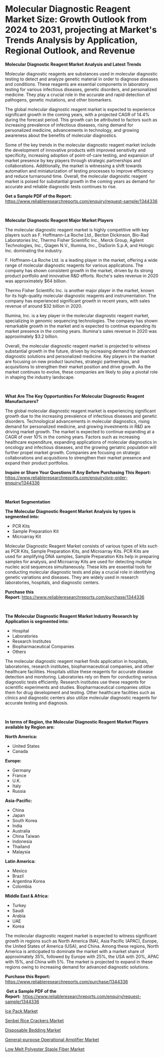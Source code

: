 <p><h1>Molecular Diagnostic Reagent Market Size: Growth Outlook from 2024 to 2031, projecting at Market's Trends Analysis by Application, Regional Outlook, and Revenue</h1></p><p><strong>Molecular Diagnostic Reagent Market Analysis and Latest Trends</strong></p>
<p><p>Molecular diagnostic reagents are substances used in molecular diagnostic testing to detect and analyze genetic material in order to diagnose diseases and conditions. These reagents are essential components in laboratory testing for various infectious diseases, genetic disorders, and personalized medicine. They play a crucial role in the accurate and rapid detection of pathogens, genetic mutations, and other biomarkers.</p><p>The global molecular diagnostic reagent market is expected to experience significant growth in the coming years, with a projected CAGR of 14.4% during the forecast period. This growth can be attributed to factors such as increasing prevalence of infectious diseases, rising demand for personalized medicine, advancements in technology, and growing awareness about the benefits of molecular diagnostics.</p><p>Some of the key trends in the molecular diagnostic reagent market include the development of innovative products with improved sensitivity and specificity, increasing adoption of point-of-care testing, and expansion of market presence by key players through strategic partnerships and collaborations. Additionally, the market is witnessing a shift towards automation and miniaturization of testing processes to improve efficiency and reduce turnaround time. Overall, the molecular diagnostic reagent market is poised for substantial growth in the coming years as demand for accurate and reliable diagnostic tests continues to rise.</p></p>
<p><strong>Get a Sample PDF of the Report:&nbsp;</strong> <a href="https://www.reliableresearchreports.com/enquiry/request-sample/1344336">https://www.reliableresearchreports.com/enquiry/request-sample/1344336</a></p>
<p>&nbsp;</p>
<p><strong>Molecular Diagnostic Reagent Major Market Players</strong></p>
<p><p>The molecular diagnostic reagent market is highly competitive with key players such as F. Hoffmann-La Roche Ltd., Becton Dickinson, Bio-Rad Laboratories Inc, Thermo Fisher Scientific Inc., Merck Group, Agilent Technologies, Inc., Qiagen N.V., Illumina, Inc., DiaSorin S.p.A, and Hologic Inc. dominating the industry.</p><p>F. Hoffmann-La Roche Ltd. is a leading player in the market, offering a wide range of molecular diagnostic reagents for various applications. The company has shown consistent growth in the market, driven by its strong product portfolio and innovative R&D efforts. Roche's sales revenue in 2020 was approximately $64 billion.</p><p>Thermo Fisher Scientific Inc. is another major player in the market, known for its high-quality molecular diagnostic reagents and instrumentation. The company has experienced significant growth in recent years, with sales revenue of around $32 billion in 2020.</p><p>Illumina, Inc. is a key player in the molecular diagnostic reagent market, specializing in genomic sequencing technologies. The company has shown remarkable growth in the market and is expected to continue expanding its market presence in the coming years. Illumina's sales revenue in 2020 was approximately $3.2 billion.</p><p>Overall, the molecular diagnostic reagent market is projected to witness substantial growth in the future, driven by increasing demand for advanced diagnostic solutions and personalized medicine. Key players in the market are focusing on new product launches, strategic partnerships, and acquisitions to strengthen their market position and drive growth. As the market continues to evolve, these companies are likely to play a pivotal role in shaping the industry landscape.</p></p>
<p>&nbsp;</p>
<p><strong>What Are The Key Opportunities For Molecular Diagnostic Reagent Manufacturers?</strong></p>
<p><p>The global molecular diagnostic reagent market is experiencing significant growth due to the increasing prevalence of infectious diseases and genetic disorders. Technological advancements in molecular diagnostics, rising demand for personalized medicine, and growing investments in R&D are driving market growth. The market is expected to continue expanding at a CAGR of over 10% in the coming years. Factors such as increasing healthcare expenditure, expanding applications of molecular diagnostics in oncology and infectious diseases, and the growing geriatric population will further propel market growth. Companies are focusing on strategic collaborations and acquisitions to strengthen their market presence and expand their product portfolios.</p></p>
<p><strong>Inquire or Share Your Questions If Any Before Purchasing This Report:</strong> <a href="https://www.reliableresearchreports.com/enquiry/pre-order-enquiry/1344336">https://www.reliableresearchreports.com/enquiry/pre-order-enquiry/1344336</a></p>
<p>&nbsp;</p>
<p><strong>Market Segmentation</strong></p>
<p><strong>The Molecular Diagnostic Reagent Market Analysis by types is segmented into:</strong></p>
<p><ul><li>PCR Kits</li><li>Sample Preparation Kit</li><li>Microarray Kit</li></ul></p>
<p><p>Molecular Diagnostic Reagent Market consists of various types of kits such as PCR Kits, Sample Preparation Kits, and Microarray Kits. PCR Kits are used for amplifying DNA samples, Sample Preparation Kits help in preparing samples for analysis, and Microarray Kits are used for detecting multiple nucleic acid sequences simultaneously. These kits are essential tools for conducting molecular diagnostic tests and play a crucial role in identifying genetic variations and diseases. They are widely used in research laboratories, hospitals, and diagnostic centers.</p></p>
<p><strong>Purchase this Report:&nbsp;</strong><a href="https://www.reliableresearchreports.com/purchase/1344336">https://www.reliableresearchreports.com/purchase/1344336</a></p>
<p>&nbsp;</p>
<p><strong>The Molecular Diagnostic Reagent Market Industry Research by Application is segmented into:</strong></p>
<p><ul><li>Hospital</li><li>Laboratories</li><li>Research Institutes</li><li>Biopharmaceutical Companies</li><li>Others</li></ul></p>
<p><p>The molecular diagnostic reagent market finds application in hospitals, laboratories, research institutes, biopharmaceutical companies, and other healthcare facilities. Hospitals utilize these reagents for accurate disease detection and monitoring. Laboratories rely on them for conducting various diagnostic tests efficiently. Research institutes use these reagents for scientific experiments and studies. Biopharmaceutical companies utilize them for drug development and testing. Other healthcare facilities such as clinics and diagnostic centers also utilize molecular diagnostic reagents for accurate testing and diagnosis.</p></p>
<p>&nbsp;</p>
<p><strong>In terms of Region, the Molecular Diagnostic Reagent Market Players available by Region are:</strong></p>
<p>
    <p> <strong> North America: </strong>
        <ul>
            <li>United States</li>
            <li>Canada</li>
        </ul>
        </p> 
    <p> <strong> Europe: </strong>
        <ul>
            <li>Germany</li>
            <li>France</li>
            <li>U.K.</li>
            <li>Italy</li>
            <li>Russia</li>
        </ul>
        </p> 
    <p> <strong> Asia-Pacific: </strong>
        <ul>
            <li>China</li>
            <li>Japan</li>
            <li>South Korea</li>
            <li>India</li>
            <li>Australia</li>
            <li>China Taiwan</li>
            <li>Indonesia</li>
            <li>Thailand</li>
            <li>Malaysia</li>
        </ul>
        </p> 
    <p> <strong> Latin America: </strong>
        <ul>
            <li>Mexico</li>
            <li>Brazil</li>
            <li>Argentina Korea</li>
            <li>Colombia</li>
        </ul>
        </p> 
    <p> <strong> Middle East & Africa: </strong>
        <ul>
            <li>Turkey</li>
            <li>Saudi</li>
            <li>Arabia</li>
            <li>UAE</li>
            <li>Korea</li>
        </ul>
    </p>
    </p>
<p><p>The molecular diagnostic reagent market is expected to witness significant growth in regions such as North America (NA), Asia Pacific (APAC), Europe, the United States of America (USA), and China. Among these regions, North America is anticipated to dominate the market with a market share of approximately 35%, followed by Europe with 25%, the USA with 20%, APAC with 15%, and China with 5%. The market is projected to expand in these regions owing to increasing demand for advanced diagnostic solutions.</p></p>
<p><strong>Purchase this Report: </strong><a href="https://www.reliableresearchreports.com/purchase/1344336">https://www.reliableresearchreports.com/purchase/1344336</a></p>
<p>&nbsp;<strong>Get a Sample PDF of the Report:&nbsp;&nbsp;</strong><a href="https://www.reliableresearchreports.com/enquiry/request-sample/1344336">https://www.reliableresearchreports.com/enquiry/request-sample/1344336</a></p>
<p><strong></strong></p>
<p><p><a href="https://medium.com/@joshuajackson1010/ice-pack-market-trends-forecast-and-competitive-analysis-to-2031-adbce645e0d9">Ice Pack Market</a></p><p><a href="https://medium.com/@joshuajackson1010/senbei-rice-crackers-market-exploring-market-share-market-trends-and-future-growth-40d9adec832f">Senbei Rice Crackers Market</a></p><p><a href="https://github.com/redneck06/Market-Research-Report-List-2/blob/main/disposable-bedding-market.md">Disposable Bedding Market</a></p><p><a href="https://github.com/peachesmcdowel1/Market-Research-Report-List-1/blob/main/general-purpose-operational-amplifier-market.md">General-purpose Operational Amplifier Market</a></p><p><a href="https://medium.com/@joshuajackson1010/low-melt-polyester-staple-fiber-market-comprehensive-assessment-by-type-application-and-2f8ea54e7a53">Low Melt Polyester Staple Fiber Market</a></p></p>